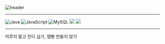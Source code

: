 ![header](https://capsule-render.vercel.app/api?type=waving&color=auto&height=300&section=header&text=⭐%20홍%20준%20호%20⭐&fontSize=90)

<!--
**HongJunny/HongJunny** is a ✨ _special_ ✨ repository because its `README.md` (this file) appears on your GitHub profile.

Here are some ideas to get you started:

- 🔭 I’m currently working on ...
- 🌱 I’m currently learning ...
- 👯 I’m looking to collaborate on ...
- 🤔 I’m looking for help with ...
- 💬 Ask me about ...
- 📫 How to reach me: ...
- 😄 Pronouns: ...
- ⚡ Fun fact: ...
-->

---

![Java](https://img.shields.io/badge/Java-000000.svg?&style=for-the-badge&logo=Java&logoColor=white) 
![JavaScript](https://img.shields.io/badge/JavaScript-000000.svg?&style=for-the-badge&logo=JavaScript&logoColor=white) 
![MySQL](https://img.shields.io/badge/MySQL-000000.svg?&style=for-the-badge&logo=MySQL&logoColor=white) 
<img src="https://img.shields.io/badge/html-000000?style=for-the-badge&logo=html5&logoColor=white"> 
<img src="https://img.shields.io/badge/css-000000?style=for-the-badge&logo=css3&logoColor=white"> 

---


미루지 말고 잔디 심기, 땜빵 만들지 않기
